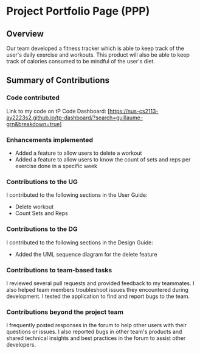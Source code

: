 # Project Portfolio Page (PPP)

## Overview

Our team developed a fitness tracker which is able to keep track of the user's daily exercise and workouts. This product will also be able to keep track of calories consumed to be mindful of the user's diet.

## Summary of Contributions

### Code contributed

Link to my code on tP Code Dashboard: [https://nus-cs2113-ay2223s2.github.io/tp-dashboard/?search=guillaume-grn&breakdown=true]

### Enhancements implemented

- Added a feature to allow users to delete a workout
- Added a feature to allow users to know the count of sets and reps per exercise done in a specific week

### Contributions to the UG

I contributed to the following sections in the User Guide:

- Delete workout
- Count Sets and Reps

### Contributions to the DG

I contributed to the following sections in the Design Guide:

- Added the UML sequence diagram for the delete feature

### Contributions to team-based tasks

I reviewed several pull requests and provided feedback to my teammates. I also helped team members troubleshoot issues they encountered during development. I tested the application to find and report bugs to the team.

### Contributions beyond the project team

I frequently posted responses in the forum to help other users with their questions or issues. I also reported bugs in other team's products and shared technical insights and best practices in the forum to assist other developers.

